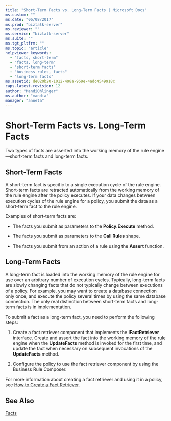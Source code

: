 ```yaml
---
title: "Short-Term Facts vs. Long-Term Facts | Microsoft Docs"
ms.custom: ""
ms.date: "06/08/2017"
ms.prod: "biztalk-server"
ms.reviewer: ""
ms.service: "biztalk-server"
ms.suite: ""
ms.tgt_pltfrm: ""
ms.topic: "article"
helpviewer_keywords: 
  - "facts, short-term"
  - "facts, long-term"
  - "short-term facts"
  - "business rules, facts"
  - "long-term facts"
ms.assetid: de020b20-1012-498a-969e-4adc4549918c
caps.latest.revision: 12
author: "MandiOhlinger"
ms.author: "mandia"
manager: "anneta"
---
```

# Short-Term Facts vs. Long-Term Facts
Two types of facts are asserted into the working memory of the rule engine—short-term facts and long-term facts.  
  
## Short-Term Facts  
 A short-term fact is specific to a single execution cycle of the rule engine. Short-term facts are retracted automatically from the working memory of the rule engine after the policy executes. If your data changes between execution cycles of the rule engine for a policy, you submit the data as a short-term fact to the rule engine.  
  
 Examples of short-term facts are:  
  
-   The facts you submit as parameters to the **Policy.Execute** method.  
  
-   The facts you submit as parameters to the **Call Rules** shape.  
  
-   The facts you submit from an action of a rule using the **Assert** function.  
  
## Long-Term Facts  
 A long-term fact is loaded into the working memory of the rule engine for use over an arbitrary number of execution cycles. Typically, long-term facts are slowly changing facts that do not typically change between executions of a policy. For example, you may want to create a database connection only once, and execute the policy several times by using the same database connection. The only real distinction between short-term facts and long-term facts is in implementation.  
  
 To submit a fact as a long-term fact, you need to perform the following steps:  
  
1.  Create a fact retriever component that implements the **IFactRetriever** interface. Create and assert the fact into the working memory of the rule engine when the **UpdateFacts** method is invoked for the first time, and update the fact when necessary on subsequent invocations of the **UpdateFacts** method.  
  
2.  Configure the policy to use the fact retriever component by using the Business Rule Composer.  
  
 For more information about creating a fact retriever and using it in a policy, see [How to Create a Fact Retriever](../core/how-to-create-a-fact-retriever.md).  
  
## See Also  
 [Facts](../core/facts.md)